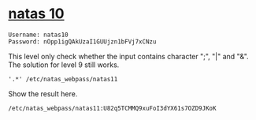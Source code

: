 # [natas 10](http://natas10.natas.labs.overthewire.org)

    Username: natas10
    Password: nOpp1igQAkUzaI1GUUjzn1bFVj7xCNzu

This level only check whether the input contains character ";", "|" and "&".
The solution for level 9 still works.

    '.*' /etc/natas_webpass/natas11

Show the result here.

    /etc/natas_webpass/natas11:U82q5TCMMQ9xuFoI3dYX61s7OZD9JKoK

